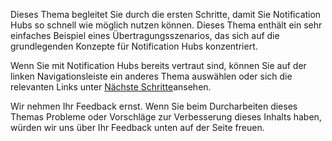 
Dieses Thema begleitet Sie durch die ersten Schritte, damit Sie Notification Hubs so schnell wie möglich nutzen können. Dieses Thema enthält ein sehr einfaches Beispiel eines Übertragungsszenarios, das sich auf die grundlegenden Konzepte für Notification Hubs konzentriert.

Wenn Sie mit Notification Hubs bereits vertraut sind, können Sie auf der linken Navigationsleiste ein anderes Thema auswählen oder sich die relevanten Links unter [Nächste Schritte](#next-steps)ansehen.

Wir nehmen Ihr Feedback ernst. Wenn Sie beim Durcharbeiten dieses Themas Probleme oder Vorschläge zur Verbesserung dieses Inhalts haben, würden wir uns über Ihr Feedback unten auf der Seite freuen.



<!--HONumber=Jan17_HO1-->


